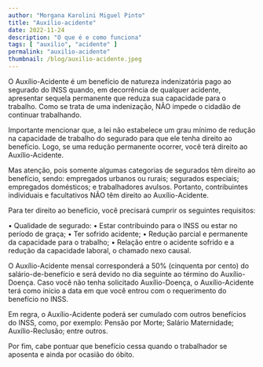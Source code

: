 ```yaml
---
author: "Morgana Karolini Miguel Pinto"
title: "Auxílio-acidente"
date: 2022-11-24
description: "O que é e como funciona"
tags: [ "auxilio", "acidente" ]
permalink: "auxilio-acidente"
thumbnail: /blog/auxilio-acidente.jpeg
---
```


O Auxílio-Acidente é um benefício de natureza indenizatória pago ao segurado do INSS quando, em decorrência de qualquer
acidente, apresentar sequela permanente que reduza sua capacidade para o trabalho. Como se trata de uma indenização, NÃO
impede o cidadão de continuar trabalhando.

Importante mencionar que, a lei não estabelece um grau mínimo de redução na capacidade de trabalho do segurado para que
ele tenha direito ao benefício. Logo, se uma redução permanente ocorrer, você terá direito ao Auxílio-Acidente.

Mas atenção, pois somente algumas categorias de segurados têm direito ao benefício, sendo: empregados urbanos ou rurais;
segurados especiais; empregados domésticos; e trabalhadores avulsos. Portanto, contribuintes individuais e facultativos
NÃO têm direito ao Auxílio-Acidente.

Para ter direito ao benefício, você precisará cumprir os seguintes requisitos:

• Qualidade de segurado:
• Estar contribuindo para o INSS ou estar no período de graça;
• Ter sofrido acidente;
• Redução parcial e permanente da capacidade para o trabalho;
• Relação entre o acidente sofrido e a redução da capacidade laboral, o chamado nexo causal.

O Auxílio-Acidente mensal corresponderá a 50% (cinquenta por cento) do salário-de-benefício e será devido no dia
seguinte ao término do Auxílio-Doença. Caso você não tenha solicitado Auxílio-Doença, o Auxílio-Acidente terá como
início a data em que você entrou com o requerimento do benefício no INSS.

Em regra, o Auxílio-Acidente poderá ser cumulado com outros benefícios do INSS, como, por exemplo: Pensão por Morte;
Salário Maternidade; Auxílio-Reclusão; entre outros.

Por fim, cabe pontuar que benefício cessa quando o trabalhador se aposenta e ainda por ocasião do óbito.
